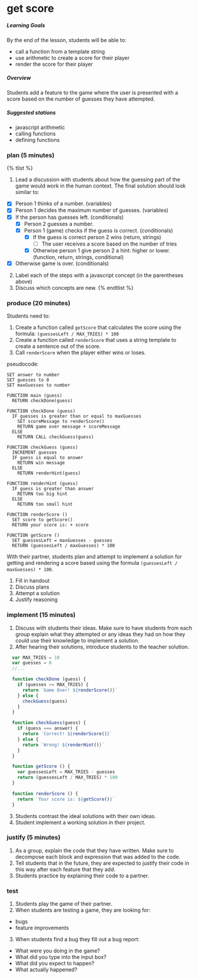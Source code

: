 # get score

##### Learning Goals
By the end of the lesson, students will be able to:
  - call a function from a template string
  - use arithmetic to create a score for their player
  - render the score for their player

##### Overview
Students add a feature to the game where the user is presented with a score based on the number of guesses they have attempted.

##### Suggested stations
- javascript arithmetic
- calling functions
- defining functions

### plan (5 minutes)
{% tlist %}
1. Lead a discussion with students about how the guessing part of the game would work in the human context. The final solution should look similar to:
  - [x] Person 1 thinks of a number. (variables)
  - [x] Person 1 decides the maximum number of guesses. (variables)
  - [x] If the person has guesses left. (conditionals)
    - [x] Person 2 guesses a number.
    - [x] Person 1 (game) checks if the guess is correct. (conditionals)
      - [x] If the guess is correct person 2 wins (return, strings)
        - [ ] The user receives a score based on the number of tries
      - [x] Otherwise person 1 give person 2 a hint: higher or lower. (function, return, strings, conditional)
  - [x] Otherwise game is over. (conditionals)
2. Label each of the steps with a javascript concept (in the parentheses above)
3. Discuss which concepts are new.
{% endtlist %}

### produce (20 minutes)
Students need to:
1. Create a function called `getScore` that calculates the score using the formula: `(guessesLeft / MAX_TRIES) * 100`
2. Create a function called `renderScore` that uses a string template to create a sentence out of the score.
3. Call `renderScore` when the player either wins or loses.

pseudocode:
```
SET answer to number
SET guesses to 0
SET maxGuesses to number

FUNCTION main (guess)
  RETURN checkDone(guess)

FUNCTION checkDone (guess)
  IF guesses is greater than or equal to maxGuesses
    SET scoreMessage to renderScore()
    RETURN game over message + scoreMessage
  ELSE
    RETURN CALL checkGuess(guess)

FUNCTION checkGuess (guess)
  INCREMENT guesses
  IF guess is equal to answer
    RETURN win message
  ELSE
    RETURN renderHint(guess)

FUNCTION renderHint (guess)
  IF guess is greater than answer
    RETURN too big hint
  ELSE
    RETURN too small hint

FUNCTION renderScore ()
  SET score to getScore()
  RETURN your score is: + score

FUNCTION getScore ()
  SET guessesLeft = maxGuesses - guesses
  RETURN (guessesLeft / maxGuesses) * 100
```

With their partner, students plan and attempt to implement a solution for getting and rendering a score based using the formula `(guessesLeft / maxGuesses) * 100`.

1. Fill in handout
2. Discuss plans
3. Attempt a solution
4. Justify reasoning

### implement (15 minutes)
1. Discuss with students their ideas. Make sure to have students from each group explain what they attempted or any ideas they had on how they could use their knowledge to implement a solution.
2. After hearing their solutions, introduce students to the teacher solution.
  ```js
    var MAX_TRIES = 10
    var guesses = 0
    //...

    function checkDone (guess) {
      if (guesses >= MAX_TRIES) {
        return `Game Over! ${renderScore()}`
      } else {
        checkGuess(guess)
      }
    }

    function checkGuess(guess) {
      if (guess === answer) {
        return `Correct! ${renderScore()}`
      } else {
        return `Wrong! ${renderHint()}`
      }
    }

    function getScore () {
      var guessesLeft = MAX_TRIES - guesses
      return (guessesLeft / MAX_TRIES) * 100
    }

    function renderScore () {
      return `Your score is: ${getScore()}`
    }

  ```
3. Students contrast the ideal solutions with their own ideas.
4. Student implement a working solution in their project.

### justify (5 minutes)
1. As a group, explain the code that they have written. Make sure to decompose each block and expression that was added to the code.
2. Tell students that in the future, they are expected to justify their code in this way after each feature that they add.
3. Students practice by explaining their code to a partner.

### test
1. Students play the game of their partner.
2. When students are testing a game, they are looking for:
  - bugs
  - feature improvements
3. When students find a bug they fill out a bug report:
  - What were you doing in the game?
  - What did you type into the input box?
  - What did you expect to happen?
  - What actually happened?
